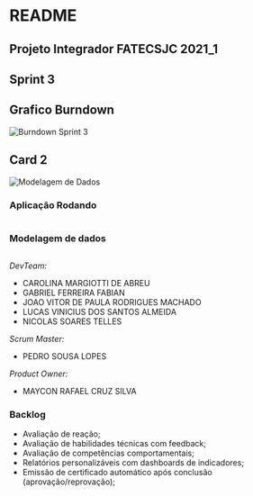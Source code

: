 # README
## Projeto Integrador FATECSJC 2021_1 ##
## Sprint 3

## Grafico Burndown
![Burndown Sprint 3](https://user-images.githubusercontent.com/61850709/118410569-7ae9e380-b666-11eb-9e17-12142e6a03d9.png)
## Card 2
![Modelagem de Dados](https://user-images.githubusercontent.com/61850709/118410613-af5d9f80-b666-11eb-892d-997aef72a9d6.jpg)
### Aplicação Rodando
![]()
### Modelagem de dados
![]()


*DevTeam:*

- CAROLINA MARGIOTTI DE ABREU
- GABRIEL FERREIRA FABIAN
- JOAO VITOR DE PAULA RODRIGUES MACHADO
- LUCAS VINICIUS DOS SANTOS ALMEIDA
- NICOLAS SOARES TELLES


*Scrum Master:*
- PEDRO SOUSA LOPES


*Product Owner:*
- MAYCON RAFAEL CRUZ SILVA

### Backlog

- Avaliação de reação;
- Avaliação de habilidades técnicas com feedback;
- Avaliação de competências comportamentais;
- Relatórios personalizáveis com dashboards de indicadores;
- Emissão de certificado automático após conclusão (aprovação/reprovação);
